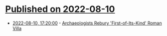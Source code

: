 # [Published on 2022-08-10](index.md)

* [2022-08-10, 17:20:00](https://news.slashdot.org/story/22/08/10/1638214/archaeologists-rebury-first-of-its-kind-roman-villa?utm_source=rss1.0mainlinkanon&utm_medium=feed) - [Archaeologists Rebury 'First-of-Its-Kind' Roman Villa](https://news.slashdot.org/story/22/08/10/1638214/archaeologists-rebury-first-of-its-kind-roman-villa?utm_source=rss1.0mainlinkanon&utm_medium=feed)
